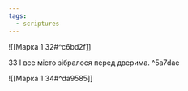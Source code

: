 ```yaml
---
tags:
  - scriptures
---
```


![[Марка 1 32#^c6bd2f]]

33 І все місто зібралося перед дверима. ^5a7dae

![[Марка 1 34#^da9585]]